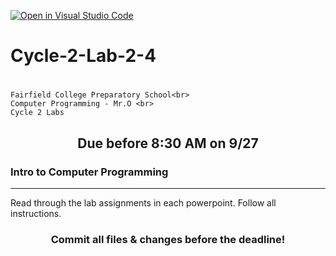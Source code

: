 [![Open in Visual Studio Code](https://classroom.github.com/assets/open-in-vscode-718a45dd9cf7e7f842a935f5ebbe5719a5e09af4491e668f4dbf3b35d5cca122.svg)](https://classroom.github.com/online_ide?assignment_repo_id=11945239&assignment_repo_type=AssignmentRepo)
# Cycle-2-Lab-2-4<h1 align="center">
    Fairfield College Preparatory School<br>
    Computer Programming - Mr.O <br>
    Cycle 2 Labs
</h1>

<h2 align="center">Due before 8:30 AM on 9/27</h2>

### Intro to Computer Programming
---
Read through the lab assignments in each powerpoint. Follow all instructions.

<h3 align="center">Commit all files & changes before the deadline!</h3>
